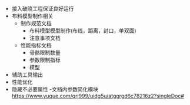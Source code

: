 - 接入破晓工程保证良好运行
- 布料模型制作相关
    - 制作规范文档
        - 布料模型模型制作(布线，距离，封口，单双面)
        - 注意事项文档
    - 性能指标文档
        - 骨骼限制数量
        - 参数限制指标
        - 模型
- 辅助工具输出
- 性能优化
- 隐藏不必要属性
    -文档内参数简化模块 https://www.yuque.com/qrj999/uidg5u/atggrgd6c78216z2?singleDoc#